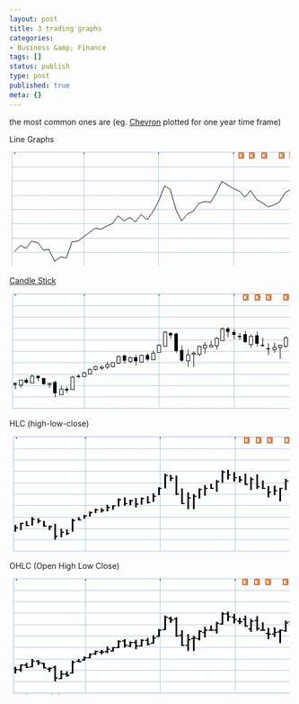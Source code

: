 ```yaml
---
layout: post
title: 3 trading graphs
categories:
- Business &amp; Finance
tags: []
status: publish
type: post
published: true
meta: {}
---
```

the most common ones are (eg. <a href="http://moneycentral.msn.com/investor/charts/chartdl.aspx?PT=7&amp;showchartbt=Redraw+chart&amp;compsyms=&amp;CA=1&amp;D4=1&amp;DD=1&amp;D5=0&amp;DCS=2&amp;MA0=0&amp;MA1=0&amp;CF=0&amp;D7=&amp;D6=&amp;symbol=CVX&amp;nocookie=1&amp;SZ=0">Chevron</a> plotted for one year time frame)

Line Graphs
<p align="center"><img src="/img/trading_chart6.jpg" /></p>
<a href="http://stockcharts.com/school/doku.php?id=chart_school:chart_analysis:introduction_to_candlesticks">Candle Stick</a>
<p align="center"><img src="/img/trading_chart7.jpg" /></p>
HLC (high-low-close)
<p align="center"><img src="/img/trading_chart8.jpg" /></p>
OHLC (Open High Low Close)
<p align="center"><img src="/img/trading_chart9.jpg" /></p>
